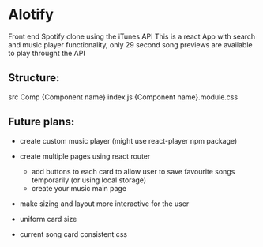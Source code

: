 # Alotify

Front end Spotify clone using the iTunes API
This is a react App with search and music player functionality, only 29 second song previews are available to play throught the API

## Structure:

src
    Comp
        {Component name}
            index.js
            {Component name}.module.css



##  Future plans:

- create custom music player (might use react-player npm package)
- create multiple pages using react router
    - add buttons to each card to allow user to save favourite songs temporarily (or using local storage)
    - create your music main page
- make sizing and layout more interactive for the user

- uniform card size
- current song card consistent css